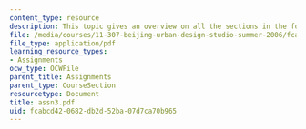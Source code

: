 ```yaml
---
content_type: resource
description: This topic gives an overview on all the sections in the form.
file: /media/courses/11-307-beijing-urban-design-studio-summer-2006/fcabcd420682db2d52ba07d7ca70b965_assn3.pdf
file_type: application/pdf
learning_resource_types:
- Assignments
ocw_type: OCWFile
parent_title: Assignments
parent_type: CourseSection
resourcetype: Document
title: assn3.pdf
uid: fcabcd42-0682-db2d-52ba-07d7ca70b965
---
```

